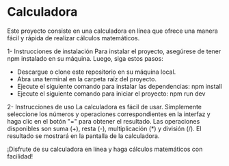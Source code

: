 # Calculadora
Este proyecto consiste en una calculadora en línea que ofrece una manera fácil y rápida de realizar cálculos matemáticos.

1- Instrucciones de instalación
Para instalar el proyecto, asegúrese de tener npm instalado en su máquina. Luego, siga estos pasos:

- Descargue o clone este repositorio en su máquina local.
- Abra una terminal en la carpeta raíz del proyecto.
- Ejecute el siguiente comando para instalar las dependencias: npm install
- Ejecute el siguiente comando para iniciar el proyecto: npm run dev

2- Instrucciones de uso
La calculadora es fácil de usar. Simplemente seleccione los números y operaciones correspondientes en la interfaz y haga clic en el botón "=" para obtener el resultado. Las operaciones disponibles son suma (+), resta (-), multiplicación (*) y división (/). El resultado se mostrará en la pantalla de la calculadora.

¡Disfrute de su calculadora en línea y haga cálculos matemáticos con facilidad!

